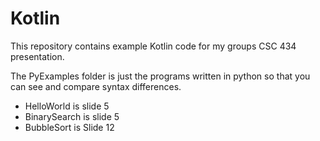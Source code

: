 # Kotlin
This repository contains example Kotlin code for my groups CSC 434 presentation.

The PyExamples folder is just the programs written in python so that you can
see and compare syntax differences.

- HelloWorld is slide 5
- BinarySearch is slide 5
- BubbleSort is Slide 12